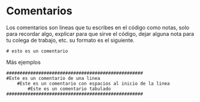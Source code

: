 # Comentarios
Los comentarios son lineas que tu escribes en el código como notas, solo para recordar algo, explicar para que sirve el código, dejar alguna nota para tu colega de trabajo,  etc. su formato es el siguiente.

```
# esto es un comentario 
```

Más ejemplos

```
###################################################
#Este es un comentario de una linea
    #Este es un comentario con espacios al inicio de la linea
        #Este es un comentario tabulado
###################################################
```